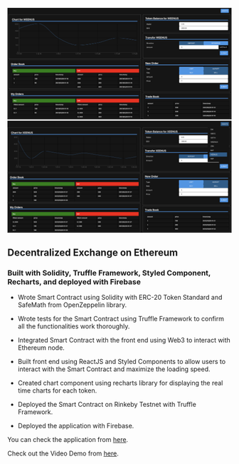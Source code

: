 ![alt text](https://github.com/own1t/dex/blob/main/preview/DEX1.png)
![alt text](https://github.com/own1t/dex/blob/main/preview/DEX2.png)

## Decentralized Exchange on Ethereum

### Built with Solidity, Truffle Framework, Styled Component, Recharts, and deployed with Firebase

- Wrote Smart Contract using Solidity with ERC-20 Token Standard and SafeMath from OpenZeppelin library.

- Wrote tests for the Smart Contract using Truffle Framework to confirm all the functionalities work thoroughly.

- Integrated Smart Contract with the front end using Web3 to interact with Ethereum node.

- Built front end using ReactJS and Styled Components to allow users to interact with the Smart Contract and maximize the loading speed.

- Created chart component using recharts library for displaying the real time charts for each token.

- Deployed the Smart Contract on Rinkeby Testnet with Truffle Framework.

- Deployed the application with Firebase.

You can check the application from <a href="https://dapp-dex.web.app/">here</a>.

Check out the Video Demo from <a href="https://vimeo.com/540614013">here</a>.
